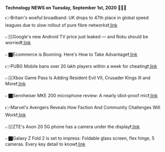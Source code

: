 <b>Technology NEWS on Tuesday, September 1st, 2020</b> 📡📡📡 

👉Britain's woeful broadband: UK drops to 47th place in global speed leagues due to slow rollout of pure fibre networks❗️<a href='https://techblock.club/?p=6951'> link</a>

👉🏽Google's new Android TV price just leaked — and Roku should be worried❗️<a href='https://techblock.club/?p=6953'> link</a>

👉🏿Ecommerce is Booming. Here's How to Take Advantage❗️<a href='https://techblock.club/?p=6955'> link</a>

👉PUBG Mobile bans over 20 lakh players within a week for cheating❗️<a href='https://techblock.club/?p=6957'> link</a>

👉🏽Xbox Game Pass Is Adding Resident Evil VII, Crusader Kings III and More❗️<a href='https://techblock.club/?p=6959'> link</a>

👉🏿Sennheiser MKE 200 microphone review: A nearly idiot-proof mic❗️<a href='https://techblock.club/?p=6961'> link</a>

👉Marvel's Avengers Reveals How Faction And Community Challenges Will Work❗️<a href='https://techblock.club/?p=6963'> link</a>

👉🏽ZTE's Axon 20 5G phone has a camera under the display❗️<a href='https://techblock.club/?p=6965'> link</a>

👉🏿Galaxy Z Fold 2 is set to impress: Foldable glass screen, flex hinge, 5 cameras. Every key detail to know❗️<a href='https://techblock.club/?p=6967'> link</a>

